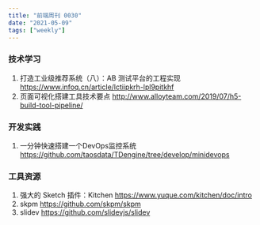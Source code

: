 ```yaml
---
title: "前端周刊 0030"
date: "2021-05-09"
tags: ["weekly"]
---
```


### 技术学习
1. 打造工业级推荐系统（八）：AB 测试平台的工程实现 https://www.infoq.cn/article/lctiipkrh-lpl9pitkhf
2. 页面可视化搭建工具技术要点 http://www.alloyteam.com/2019/07/h5-build-tool-pipeline/

### 开发实践
1. 一分钟快速搭建一个DevOps监控系统 https://github.com/taosdata/TDengine/tree/develop/minidevops

### 工具资源
1. 强大的 Sketch 插件：Kitchen https://www.yuque.com/kitchen/doc/intro
2. skpm https://github.com/skpm/skpm
3. slidev https://github.com/slidevjs/slidev